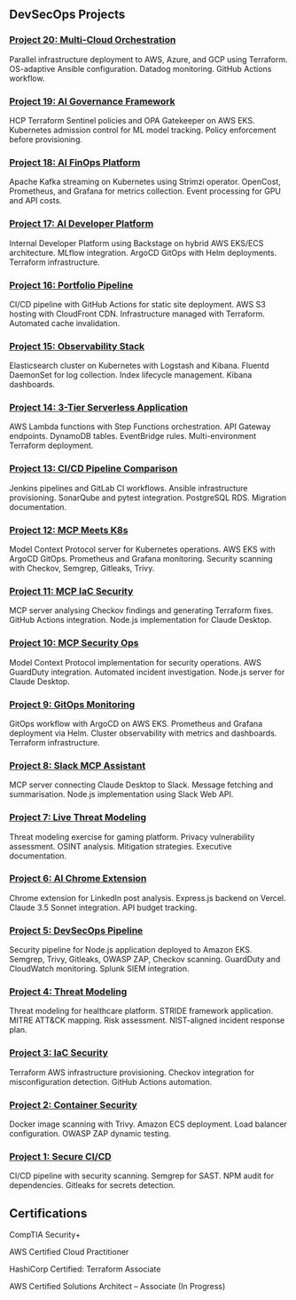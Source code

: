## DevSecOps Projects

### [Project 20: Multi-Cloud Orchestration](https://github.com/nfroze/Project-20-CloudGuard-Multi-Cloud-Orchestration)
Parallel infrastructure deployment to AWS, Azure, and GCP using Terraform. OS-adaptive Ansible configuration. Datadog monitoring. GitHub Actions workflow.

### [Project 19: AI Governance Framework](https://github.com/nfroze/Project-19-AI-Governance-Framework)
HCP Terraform Sentinel policies and OPA Gatekeeper on AWS EKS. Kubernetes admission control for ML model tracking. Policy enforcement before provisioning.

### [Project 18: AI FinOps Platform](https://github.com/nfroze/Project-18-AI-FinOps-Platform)
Apache Kafka streaming on Kubernetes using Strimzi operator. OpenCost, Prometheus, and Grafana for metrics collection. Event processing for GPU and API costs.

### [Project 17: AI Developer Platform](https://github.com/nfroze/Project-17-AI-Developer-Platform)
Internal Developer Platform using Backstage on hybrid AWS EKS/ECS architecture. MLflow integration. ArgoCD GitOps with Helm deployments. Terraform infrastructure.

### [Project 16: Portfolio Pipeline](https://github.com/nfroze/Project-16-Portfolio-Pipeline)
CI/CD pipeline with GitHub Actions for static site deployment. AWS S3 hosting with CloudFront CDN. Infrastructure managed with Terraform. Automated cache invalidation.

### [Project 15: Observability Stack](https://github.com/nfroze/Project-15-Observability-Stack)
Elasticsearch cluster on Kubernetes with Logstash and Kibana. Fluentd DaemonSet for log collection. Index lifecycle management. Kibana dashboards.

### [Project 14: 3-Tier Serverless Application](https://github.com/nfroze/Project-14-3-Tier-Serverless-Application)
AWS Lambda functions with Step Functions orchestration. API Gateway endpoints. DynamoDB tables. EventBridge rules. Multi-environment Terraform deployment.

### [Project 13: CI/CD Pipeline Comparison](https://github.com/nfroze/Project-13-CI-CD-Pipeline-Comparison)
Jenkins pipelines and GitLab CI workflows. Ansible infrastructure provisioning. SonarQube and pytest integration. PostgreSQL RDS. Migration documentation.

### [Project 12: MCP Meets K8s](https://github.com/nfroze/Project-12-MCP-Meets-K8s)
Model Context Protocol server for Kubernetes operations. AWS EKS with ArgoCD GitOps. Prometheus and Grafana monitoring. Security scanning with Checkov, Semgrep, Gitleaks, Trivy.

### [Project 11: MCP IaC Security](https://github.com/nfroze/Project-11-MCP-Powered-IaC-Security-Remediation)
MCP server analysing Checkov findings and generating Terraform fixes. GitHub Actions integration. Node.js implementation for Claude Desktop.

### [Project 10: MCP Security Ops](https://github.com/nfroze/Project-10-MCP-Security-Incident-Response-System)
Model Context Protocol implementation for security operations. AWS GuardDuty integration. Automated incident investigation. Node.js server for Claude Desktop.

### [Project 9: GitOps Monitoring](https://github.com/nfroze/Project-9-GitOps-ArgoCD-Monitoring)
GitOps workflow with ArgoCD on AWS EKS. Prometheus and Grafana deployment via Helm. Cluster observability with metrics and dashboards. Terraform infrastructure.

### [Project 8: Slack MCP Assistant](https://github.com/nfroze/Project-8-Slack-MCP-Assistant)
MCP server connecting Claude Desktop to Slack. Message fetching and summarisation. Node.js implementation using Slack Web API.

### [Project 7: Live Threat Modeling](https://github.com/nfroze/Project-7-Gaming-Platform-Threat-Modeling-Exercise)
Threat modeling exercise for gaming platform. Privacy vulnerability assessment. OSINT analysis. Mitigation strategies. Executive documentation.

### [Project 6: AI Chrome Extension](https://github.com/nfroze/Project-6-Full-Stack-Chrome-Extension-with-AI-Integration)
Chrome extension for LinkedIn post analysis. Express.js backend on Vercel. Claude 3.5 Sonnet integration. API budget tracking.

### [Project 5: DevSecOps Pipeline](https://github.com/nfroze/Project-5-End-to-End-DevSecOps-Transformation)
Security pipeline for Node.js application deployed to Amazon EKS. Semgrep, Trivy, Gitleaks, OWASP ZAP, Checkov scanning. GuardDuty and CloudWatch monitoring. Splunk SIEM integration.

### [Project 4: Threat Modeling](https://github.com/nfroze/Project-4-Threat-Modeling-Incident-Response)
Threat modeling for healthcare platform. STRIDE framework application. MITRE ATT&CK mapping. Risk assessment. NIST-aligned incident response plan.

### [Project 3: IaC Security](https://github.com/nfroze/Project-3-Infrastructure-as-Code-IaC-Security)
Terraform AWS infrastructure provisioning. Checkov integration for misconfiguration detection. GitHub Actions automation.

### [Project 2: Container Security](https://github.com/nfroze/Project-2-Image-and-Runtime-Application-Security)
Docker image scanning with Trivy. Amazon ECS deployment. Load balancer configuration. OWASP ZAP dynamic testing.

### [Project 1: Secure CI/CD](https://github.com/nfroze/Project-1-CI-CD-Pipeline-Security)
CI/CD pipeline with security scanning. Semgrep for SAST. NPM audit for dependencies. Gitleaks for secrets detection.

## Certifications

CompTIA Security+

AWS Certified Cloud Practitioner

HashiCorp Certified: Terraform Associate

AWS Certified Solutions Architect – Associate (In Progress)